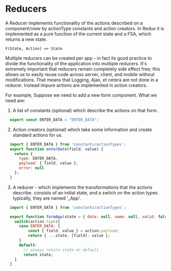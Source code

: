 # Reducers
A Reducer implements functionality of the actions described on a component/view by actionType constants and action creators.
In Redux it is implemented as a pure function of the current state and a FSA, which returns a new state.

`F(State, Action) => State`

Multiple reducers can be created per app - in fact its good practice to divide the functionality of the application into multiple reducers.  It's extremely important that reducers remain completely side effect free; this allows us to easily reuse code across server, client, and mobile without modifications.  That means that Logging, Ajax, et cetera are not done in a reducer.  Instead impure actions are implemented in action creators.


For example, Suppose we need to add a new form component.  What we need are:

1. A list of constants (optional) which describe the actions on that form.

```javascript
  export const ENTER_DATA = "ENTER_DATA";
```

2. Action creators (optional) which take some information and create standard
actions for us.

```javascript
  import { ENTER_DATA } from 'constants/actionTypes';
  export function enterDate(field, value) {
    return {
      type: ENTER_DATA,
      payload: { field, value },
      error: null
    };
  }
```
3. A reducer - which implements the transformations that the actions describe.
consists of an initial state, and a switch on the action types.  typically,
they are named '\_App'.

```javascript
  import { ENTER_DATA } from 'constants/actionTypes';

  export function formApp(state = { date: null, name: null, valid: false}, action) {
    switch(action.type){
      case ENTER_DATA: {
          const { field, value } = action.payload;
          return { ...state, [field]: value };
      }
      default:
        // always return state on default
        return state;
    }
  }
```
